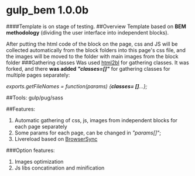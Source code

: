 # gulp_bem 1.0.0b
####Template is on stage of testing.
##Overview
Template based on **BEM methodology** (dividing the user interface into independent blocks).

After putting the html code of the block on the page, css and JS will be collected automatically from the block folders into this page's css file, and the images will be moved to the folder with  main images from the block folder
###Gathering classes
Was used <a href="https://github.com/dab/html2bl">html2bl</a> for gathering classes.
It was forked, and there **was added  _"classes=[]"_** for gathering classes for multiple pages separately:

_exports.getFileNames = function(params) {**classes= []**...};_

##Tools: 
gulp/pug/sass

##Features:

1. Automatic gathering of css, js, images from independent blocks for each page separately
2. Some params for each page, can be changed in _"params[]"_;
3. Livereload based on <a href="https://github.com/BrowserSync/browser-sync">BrowserSync</a>

###Option features:

1. Images optimization
2. Js libs concatination and minification

